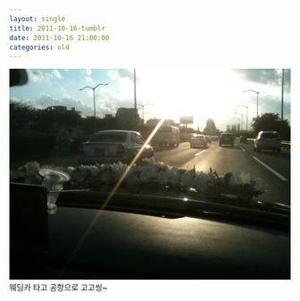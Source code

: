 ```yaml
---
layout: single
title: 2011-10-16-tumblr
date: 2011-10-16 21:00:00
categories: old
---
```

![image](/assets/images/11552120064.png )
웨딩카 타고 공항으로 고고씽~

